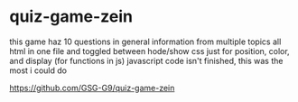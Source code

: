 # quiz-game-zein
this game haz 10 questions in general information from multiple topics
all html in one file and toggled between hode/show
css just for position, color, and display (for functions in js)
javascript code isn't finished, this was the most i could do

https://github.com/GSG-G9/quiz-game-zein
